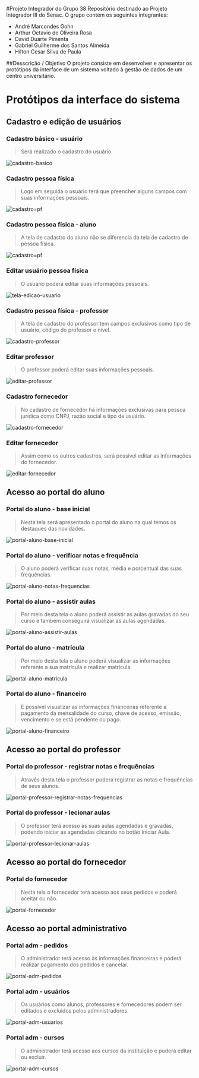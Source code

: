 #Projeto Integrador do Grupo 38
Repositório destinado ao Projeto Integrador III do Senac. O grupo contém os seguintes integrantes:

- André Marcondes Gohn
- Arthur Octavio de Oliveira Rosa
- David Duarte Pimenta
- Gabriel Guilherme dos Santos Almeida
- Hilton Cesar Silva de Paula

##Desscrição / Objetivo
O projeto consiste em desenvolver e apresentar os protótipos da interface de um sistema voltado à gestão de dados de um centro universitário.


# Protótipos da interface do sistema


## Cadastro e edição de usuários

### Cadastro básico - usuário

> Será realizado o cadastro do usuário.

![cadastro-basico](https://github.com/david-duartep/Projeto-Integrador-Grupo-38/assets/160237872/5b4afc8d-a2b1-41a8-b906-1f263a672680)


### Cadastro pessoa física

> Logo em seguida o usuário terá que preencher alguns campos com suas informações pessoais.

![cadastro=pf](https://github.com/david-duartep/Projeto-Integrador-Grupo-38/assets/160237872/88b2292e-d7dc-4396-8113-712b81fdd056)


### Cadastro pessoa física - aluno

> A tela de cadastro do aluno não se diferencia da tela de cadastro de pessoa física.

![cadastro=pf](https://github.com/david-duartep/Projeto-Integrador-Grupo-38/assets/160237872/69e715b5-ce87-4d1b-950a-c98be613f0fb)


### Editar usuário pessoa física

> O usuário poderá editar suas informações pessoais.

![tela-edicao-usuario](https://github.com/david-duartep/Projeto-Integrador-Grupo-38/assets/160237872/727fe586-20aa-4fa8-b307-137626550598)


### Cadastro pessoa física - professor

> A tela de cadastro do professor tem campos exclusivos como tipo de usuário, código do professor e nível.

![cadastro-professor](https://github.com/david-duartep/Projeto-Integrador-Grupo-38/assets/160237872/cb6b93f7-cb65-4757-beaf-b5cd6967ef12)


### Editar professor

> O professor poderá editar suas informações pessoais.

![editar-professor](https://github.com/david-duartep/Projeto-Integrador-Grupo-38/assets/160237872/41282b1e-9c30-479b-b8a9-d0bc278afe72)


### Cadastro fornecedor

> No cadastro de fornecedor há informações exclusivas para pessoa jurídica como CNPJ, razão social e tipo de usuário.

![cadastro-fornecedor](https://github.com/david-duartep/Projeto-Integrador-Grupo-38/assets/160237872/8c7b765b-4f0e-4da7-8a85-d567b05995fa)


### Editar fornecedor

> Assim como os outros cadastros, será possível editar as informações do fornecedor.

![editar-fornecedor](https://github.com/david-duartep/Projeto-Integrador-Grupo-38/assets/160237872/36863763-c37e-4128-9dee-01ce98bc8d59)


## Acesso ao portal do aluno

### Portal do aluno - base inicial

> Nesta tela será apresentado o portal do aluno na qual temos os destaques das novidades.

![portal-aluno-base-inicial](https://github.com/david-duartep/Projeto-Integrador-Grupo-38/assets/160237872/082535b7-9c49-4dbc-a7d7-4ca914a02049)


### Portal do aluno - verificar notas e frequência

> O aluno poderá verificar suas notas, média e porcentual das suas frequências.

![portal-aluno-notas-frequencias](https://github.com/david-duartep/Projeto-Integrador-Grupo-38/assets/160237872/f43f61fa-bde8-4e60-96e5-9be9830e9e40)


### Portal do aluno - assistir aulas

> Por meio desta tela o aluno poderá assistir as aulas gravadas do seu curso e também conseguirá visualizar as aulas agendadas.

![portal-aluno-assistir-aulas](https://github.com/david-duartep/Projeto-Integrador-Grupo-38/assets/160237872/3d4b58a4-2e23-4a1b-ace3-5882df1c57cf)


### Portal do aluno - matrícula

> Por meio desta tela o aluno poderá visualizar as informações referente a sua matrícula e realizar matrícula.

![portal-aluno-matricula](https://github.com/david-duartep/Projeto-Integrador-Grupo-38/assets/160237872/f12bd43c-8bc7-48a7-8b60-eda1f4da532a)


### Portal do aluno - financeiro

> É possível visualizar as informações financeiras referente a pagamento da mensalidade do curso, chave de acesso, emissão, vencimento e se está pendente ou pago.

![portal-aluno-financeiro](https://github.com/david-duartep/Projeto-Integrador-Grupo-38/assets/160237872/2c08fd24-9e35-4e6a-93bc-4642f15bd6be)


## Acesso ao portal do professor

### Portal do professor - registrar notas e frequências

> Através desta tela o professor poderá registrar as notas e frequências de seus alunos.

![portal-professor-registrar-notas-frequencias](https://github.com/david-duartep/Projeto-Integrador-Grupo-38/assets/160237872/67700a7b-51b4-44ee-8d0e-dc2f442c3377)


### Portal do professor - lecionar aulas

> O professor terá acesso às suas aulas agendadas e gravadas, podendo iniciar as agendadas clicando no botão Iniciar Aula.

![portal-professor-lecionar-aulas](https://github.com/david-duartep/Projeto-Integrador-Grupo-38/assets/160237872/4b407c22-cd10-46f4-8174-524f8b98c1a6)


## Acesso ao portal do fornecedor

### Portal do fornecedor

> Nesta tela o fornecedor terá acesso aos seus pedidos e poderá aceitar ou não.

![portal-fornecedor](https://github.com/david-duartep/Projeto-Integrador-Grupo-38/assets/160237872/03729209-0643-419b-a573-f747657152e4)


## Acesso ao portal administrativo

### Portal adm - pedidos

> O administrador terá acesso às informações financeiras e poderá realizar pagamento dos pedidos e cancelar.

![portal-adm-pedidos](https://github.com/david-duartep/Projeto-Integrador-Grupo-38/assets/160237872/d219dec6-d89d-4303-bc7f-b36c2f9abd33)


### Portal adm - usuários

> Os usuários como alunos, professores e fornecedores podem ser editados e excluidos pelos administradores.

![portal-adm-usuarios](https://github.com/david-duartep/Projeto-Integrador-Grupo-38/assets/160237872/ce7ad6c5-820e-4938-8609-b1e981a2921f)


### Portal adm - cursos

> O administrador terá acesso aos cursos da instituição e poderá editar ou excluir.

![portal-adm-cursos](https://github.com/david-duartep/Projeto-Integrador-Grupo-38/assets/160237872/c609f081-fe86-4773-a5b4-6afaa80702b2)
